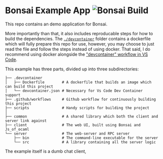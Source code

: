 # Bonsai Example App ![Bonsai Build](https://github.com/tyoverby/bonsai_example/actions/workflows/docker_test.yml/badge.svg)


This repo contains an demo application for Bonsai.

More importantly than that, it also includes reproducable steps for how to build
the dependencies.  The [`./devcontainer`](./.devcontainer) folder contains a
dockerfile which will fully prepare this repo for use, however, you may choose
to just read the file and follow the steps instead of using docker.  That said,
I do recommend using docker alongside the 
["devcontainer" workflow in VS Code](https://code.visualstudio.com/docs/remote/containers).

This example has three parts, divided up into three subdirectories:

```
├── .devcontainer 
│   ├── Dockerfile        # A dockerfile that builds an image which can build this project
│   └── devcontainer.json # Necessary for Vs Code Dev Container support
├── .github/workflows     # Github workflow for continuously building this project
├── scripts               # Handy scripts for building the project
│
├── common                # A shared library which both the client and server link against
├── client                # The web UI, built using Bonsai and Js_of_ocaml
└── server                # The web-server and RPC server
    ├── bin               # The command-line executable for the server
    └── src               # A library containing all the server logic
```

The example itself is a dumb chat client, 